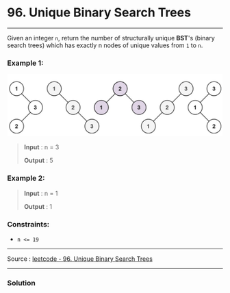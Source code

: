 # 96. Unique Binary Search Trees

-- --
Given an integer `n`, return the number of structurally unique **BST**'s (binary search trees) which has exactly n nodes of unique values from `1` to `n`.

### Example 1:

![](img/1.png)

> **Input** : n = 3
>
> **Output** : 5

### Example 2:

> **Input** : n = 1
>
> **Output** : 1
>

### Constraints:

* `n <= 19`

-- --
Source : [leetcode - 96. Unique Binary Search Trees](https://leetcode.com/problems/unique-binary-search-trees/)

-- --

### Solution
